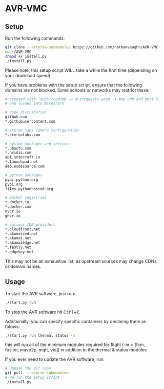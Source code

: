 # AVR-VMC

## Setup

Run the following commands:

```bash
git clone --recurse-submodules https://github.com/nathanvaughn/AVR-VMC ~/AVR-VMC
cd ~/AVR-VMC
chmod +x install.py
./install.py
```

Please note, this setup script WILL take a while the first time
(depending on your download speed).

If you have problems with the setup script, ensure that the following
domains are not blocked. Some schools or networks may restrict these:

```bash
# created with `sudo tcpdump -w dnsrequests.pcap -i any udp and port 53`
# and loaded into Wireshark

# code distribution
github.com
*.githubusercontent.com

# stereo labs camera configuration
*.stereolabs.com

# system packages and services
*.ubuntu.com
*.nvidia.com
api.snapcraft.io
*.launchpad.net
deb.nodesource.com

# python packages
pypi.python.org
pypi.org
files.pythonhosted.org

# Docker registries
*.docker.io
*.docker.com
nvcr.io
ghcr.io

# various CDN providers
*.cloudfront.net
*.akamaized.net
*.akamai.net
*.akamaiedge.net
*.fastly.net
*.edgekey.net
```

This may not be an exhaustive list, as upstream sources may change CDNs or domain names.

## Usage

To start the AVR software, just run:

```bash
./start.py run
```

To stop the AVR software hit <kbd>Ctrl</kbd>+<kbd>C</kbd>.

Additionally, you can specify specific containers by declaring them as folows:

```bash
./start.py run thermal status -m
```

this will run all of the minimum modules required for flight (-m = [fcm, fusion, mavp2p, mqtt, vio]) in addition to the thermal & status modules

If you ever need to update the AVR software, run:

```bash
# Update the git repo
git pull --recurse-submodules
# Re-run the setup script
./install.py
```
